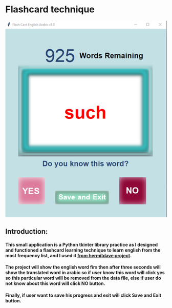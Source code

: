 # Flashcard technique
![](/readme_img/readme_gui.png)
## Introduction:
#### This small application is a Python tkinter library practice as I designed and functioned a flashcard learning technique to learn english from the most frequency list, and I used it [from hermitdave project](https://github.com/hermitdave/FrequencyWords).
#### The project will show the english word firs then after three seconds will show the translated word in arabic so if user know this word will click yes so this particular word will be removed from the data file, else if user do not know about this word will click NO button.
#### Finally, if user want to save his progress and exit will click Save and Exit button.
